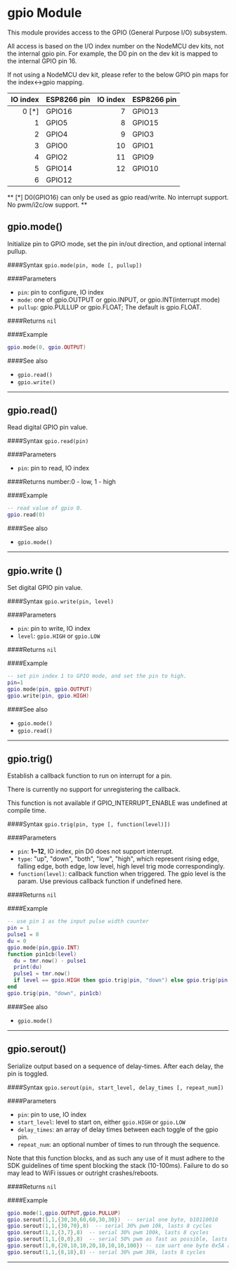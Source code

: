 # gpio Module

This module provides access to the GPIO (General Purpose I/O) subsystem.

All access is based on the I/O index number on the NodeMCU dev kits, not the internal gpio pin. For example, the D0 pin on the dev kit is mapped to the internal GPIO pin 16.

If not using a NodeMCU dev kit, please refer to the below GPIO pin maps for the index<->gpio mapping.

| IO index | ESP8266 pin | IO index | ESP8266 pin |
|---------:|:------------|---------:|:------------|
|    0 [*] | GPIO16      |        7 | GPIO13      |
|        1 | GPIO5       |        8 | GPIO15      |
|        2 | GPIO4       |        9 | GPIO3       |
|        3 | GPIO0       |       10 | GPIO1       |
|        4 | GPIO2       |       11 | GPIO9       |
|        5 | GPIO14      |       12 | GPIO10      |
|        6 | GPIO12      |          |             |

** [*] D0(GPIO16) can only be used as gpio read/write. No interrupt support. No pwm/i2c/ow support. **


## gpio.mode()

Initialize pin to GPIO mode, set the pin in/out direction, and optional internal pullup.

####Syntax
`gpio.mode(pin, mode [, pullup])`

####Parameters
  - `pin`: pin to configure, IO index
  - `mode`: one of gpio.OUTPUT or gpio.INPUT, or gpio.INT(interrupt mode)
  - `pullup`: gpio.PULLUP or gpio.FLOAT; The default is gpio.FLOAT.

####Returns
`nil`

####Example
```lua
gpio.mode(0, gpio.OUTPUT)
```
####See also
  - `gpio.read()`
  - `gpio.write()`

___
## gpio.read()

Read digital GPIO pin value.

####Syntax
`gpio.read(pin)`

####Parameters
  - `pin`: pin to read, IO index

####Returns
number:0 - low, 1 - high

####Example
```lua
-- read value of gpio 0.
gpio.read(0)
```
####See also
  - `gpio.mode()`

___
## gpio.write ()

Set digital GPIO pin value.

####Syntax
`gpio.write(pin, level)`

####Parameters
  - `pin`: pin to write, IO index
  - `level`: `gpio.HIGH` or `gpio.LOW`

####Returns
`nil`

####Example
```lua
-- set pin index 1 to GPIO mode, and set the pin to high.
pin=1
gpio.mode(pin, gpio.OUTPUT)
gpio.write(pin, gpio.HIGH)
```
####See also
  - `gpio.mode()`
  - `gpio.read()`

___
## gpio.trig()

Establish a callback function to run on interrupt for a pin.

There is currently no support for unregistering the callback.

This function is not available if GPIO_INTERRUPT_ENABLE was undefined at compile time.

####Syntax
`gpio.trig(pin, type [, function(level)])`

####Parameters
  - `pin`: **1~12**, IO index, pin D0 does not support interrupt.
  - `type`: "up", "down", "both", "low", "high", which represent rising edge, falling edge, both edge, low level, high level trig mode correspondingly.
  - `function(level)`: callback function when triggered. The gpio level is the param. Use previous callback function if undefined here.

####Returns
`nil`

####Example

```lua
-- use pin 1 as the input pulse width counter
pin = 1
pulse1 = 0
du = 0
gpio.mode(pin,gpio.INT)
function pin1cb(level)
  du = tmr.now() - pulse1
  print(du)
  pulse1 = tmr.now()
  if level == gpio.HIGH then gpio.trig(pin, "down") else gpio.trig(pin, "up") end
end
gpio.trig(pin, "down", pin1cb)

```
####See also
  - `gpio.mode()`

___
## gpio.serout()

Serialize output based on a sequence of delay-times. After each delay, the pin is toggled.

####Syntax
`gpio.serout(pin, start_level, delay_times [, repeat_num])`

####Parameters
  - `pin`: pin to use, IO index
  - `start_level`: level to start on, either `gpio.HIGH` or `gpio.LOW`
  - `delay_times`: an array of delay times between each toggle of the gpio pin.
  - `repeat_num`: an optional number of times to run through the sequence.

Note that this function blocks, and as such any use of it must adhere to the SDK guidelines of time spent blocking the stack (10-100ms). Failure to do so may lead to WiFi issues or outright crashes/reboots.

####Returns
`nil`

####Example
```lua
gpio.mode(1,gpio.OUTPUT,gpio.PULLUP)
gpio.serout(1,1,{30,30,60,60,30,30})  -- serial one byte, b10110010
gpio.serout(1,1,{30,70},8)  -- serial 30% pwm 10k, lasts 8 cycles
gpio.serout(1,1,{3,7},8)  -- serial 30% pwm 100k, lasts 8 cycles
gpio.serout(1,1,{0,0},8)  -- serial 50% pwm as fast as possible, lasts 8 cycles
gpio.serout(1,0,{20,10,10,20,10,10,10,100}) -- sim uart one byte 0x5A at about 100kbps
gpio.serout(1,1,{8,18},8) -- serial 30% pwm 38k, lasts 8 cycles
```
___
